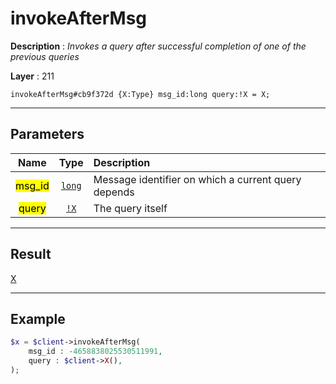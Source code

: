 # invokeAfterMsg

**Description** : *Invokes a query after successful completion of one of the previous queries*

**Layer** : 211

```tl
invokeAfterMsg#cb9f372d {X:Type} msg_id:long query:!X = X;
```

---

## Parameters

| Name | Type | Description |
| :---: | :---: | :--- |
| <mark>msg_id</mark> | [`long`](type/long) | Message identifier on which a current query depends |
| <mark>query</mark> | [`!X`](type/X) | The query itself |

---

## Result

[X](type/X)

---

## Example

```php
$x = $client->invokeAfterMsg(
	msg_id : -4658838025530511991,
	query : $client->X(),
);
```